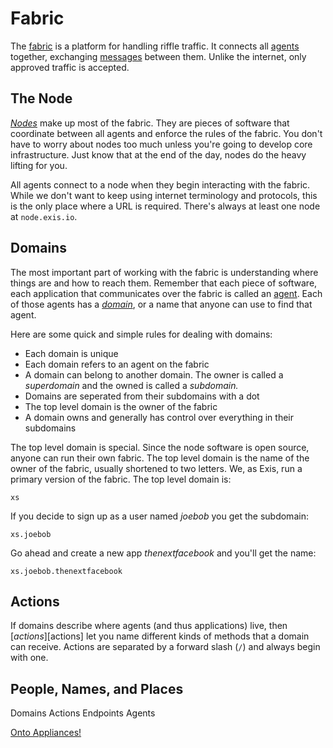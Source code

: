 # Fabric

The [fabric][fabric] is a platform for handling riffle traffic. It connects all [agents][agent] together, exchanging [messages][message] between them. Unlike the internet, only approved traffic is accepted. 

## The Node

[*Nodes*][node] make up most of the fabric. They are pieces of software that coordinate between all agents and enforce the rules of the fabric. You don't have to worry about nodes too much unless you're going to develop core infrastructure. Just know that at the end of the day, nodes do the heavy lifting for you.

All agents connect to a node when they begin interacting with the fabric. While we don't want to keep using internet terminology and protocols, this is the only place where a URL is required. There's always at least one node at ```node.exis.io```.

## Domains

The most important part of working with the fabric is understanding where things are and how to reach them. Remember that each piece of software, each application that communicates over the fabric is called an [agent][agent]. Each of those agents has a [*domain*][domain], or a name that anyone can use to find that agent. 

Here are some quick and simple rules for dealing with domains:

* Each domain is unique
* Each domain refers to an agent on the fabric
* A domain can belong to another domain. The owner is called a *superdomain* and the owned is called a *subdomain.*
* Domains are seperated from their subdomains with a dot
* The top level domain is the owner of the fabric
* A domain owns and generally has control over everything in their subdomains

The top level domain is special. Since the node software is open source, anyone can run their own fabric. The top level domain is the name of the owner of the fabric, usually shortened to two letters. We, as Exis, run a primary version of the fabric. The top level domain is:

```
xs
```

If you decide to sign up as a user named *joebob* you get the subdomain:

```
xs.joebob
```

Go ahead and create a new app *thenextfacebook* and you'll get the name:

```
xs.joebob.thenextfacebook
```

## Actions

If domains describe where agents (and thus applications) live, then [*actions*][actions] let you name different kinds of methods that a domain can receive. Actions are separated by a forward slash (`/`) and always begin with one. 

## People, Names, and Places

 

Domains
Actions
Endpoints
Agents

[Onto Appliances!](/pages/tour/Appliances.md)

<!-- Reference for TOC -->

[message]:/pages/riffle/Message.md
[agent]:/pages/riffle/Agent.md
[node]:/pages/fabric/Node.md
[fabric]:/pages/fabric/Fabric.md
[domain]:/pages/riffle/Domain.md
[action]:/pages/riffle/Agent.md